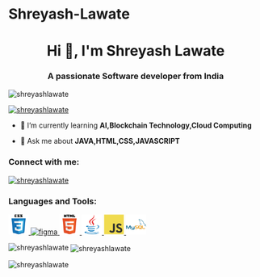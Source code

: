 # Shreyash-Lawate
<h1 align="center">Hi 👋, I'm Shreyash Lawate</h1>
<h3 align="center">A passionate Software developer from India</h3>

<p align="left"> <img src="https://komarev.com/ghpvc/?username=shreyashlawate&label=Profile%20views&color=0e75b6&style=flat" alt="shreyashlawate" /> </p>

<p align="left"> <a href="https://twitter.com/shreyashlawate" target="blank"><img src="https://img.shields.io/twitter/follow/shreyashlawate?logo=twitter&style=for-the-badge" alt="shreyashlawate" /></a> </p>

- 🌱 I’m currently learning **AI,Blockchain Technology,Cloud Computing**

- 💬 Ask me about **JAVA,HTML,CSS,JAVASCRIPT**

<h3 align="left">Connect with me:</h3>
<p align="left">
<a href="https://twitter.com/shreyashlawate" target="blank"><img align="center" src="https://raw.githubusercontent.com/rahuldkjain/github-profile-readme-generator/master/src/images/icons/Social/twitter.svg" alt="shreyashlawate" height="30" width="40" /></a>
</p>

<h3 align="left">Languages and Tools:</h3>
<p align="left"> <a href="https://www.w3schools.com/css/" target="_blank" rel="noreferrer"> <img src="https://raw.githubusercontent.com/devicons/devicon/master/icons/css3/css3-original-wordmark.svg" alt="css3" width="40" height="40"/> </a> <a href="https://www.figma.com/" target="_blank" rel="noreferrer"> <img src="https://www.vectorlogo.zone/logos/figma/figma-icon.svg" alt="figma" width="40" height="40"/> </a> <a href="https://www.w3.org/html/" target="_blank" rel="noreferrer"> <img src="https://raw.githubusercontent.com/devicons/devicon/master/icons/html5/html5-original-wordmark.svg" alt="html5" width="40" height="40"/> </a> <a href="https://www.java.com" target="_blank" rel="noreferrer"> <img src="https://raw.githubusercontent.com/devicons/devicon/master/icons/java/java-original.svg" alt="java" width="40" height="40"/> </a> <a href="https://developer.mozilla.org/en-US/docs/Web/JavaScript" target="_blank" rel="noreferrer"> <img src="https://raw.githubusercontent.com/devicons/devicon/master/icons/javascript/javascript-original.svg" alt="javascript" width="40" height="40"/> </a> <a href="https://www.mysql.com/" target="_blank" rel="noreferrer"> <img src="https://raw.githubusercontent.com/devicons/devicon/master/icons/mysql/mysql-original-wordmark.svg" alt="mysql" width="40" height="40"/> </a> </p>

<p><img align="left" src="https://github-readme-stats.vercel.app/api/top-langs?username=shreyashlawate&show_icons=true&locale=en&layout=compact" alt="shreyashlawate" /></p>

<p>&nbsp;<img align="center" src="https://github-readme-stats.vercel.app/api?username=shreyashlawate&show_icons=true&locale=en" alt="shreyashlawate" /></p>

<p><img align="center" src="https://github-readme-streak-stats.herokuapp.com/?user=shreyashlawate&" alt="shreyashlawate" /></p>

